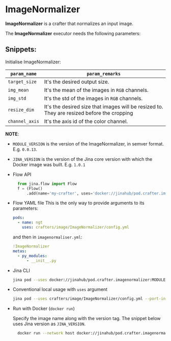 # ImageNormalizer

**ImageNormalizer** is a crafter that normalizes an input image.

The **ImageNormalizer** executor needs the following parameters:

## Snippets:

Initialise ImageNormalizer:

| `param_name`  | `param_remarks` |
| ------------- | ------------- |
| `target_size`  |It's the desired output size.  |
| `img_mean`  |It's the mean of the images in `RGB` channels.  |
| `img_std`  |It's the std of the images in `RGB` channels.  |
| `resize_dim`  |It's the desired size that images will be resized to. They are resized before the cropping |
| `channel_axis`  |It's the axis id of the color channel.  |

**NOTE**: 

- `MODULE_VERSION` is the version of the ImageNormalizer, in semver format. E.g. `0.0.13`.
- `JINA_VERSION` is the version of the Jina core version with which the Docker image was built. E.g. `1.0.1` 

- Flow API

  ```python
    from jina.flow import Flow
    f = (Flow()
        .add(name='my-crafter', uses='docker://jinahub/pod.crafter.imagenormalizer:MODULE_VERSION-JINA_VERSION')
    ```
- Flow YAML file
  This is the only way to provide arguments to its parameters:
  
  ```yaml
  pods:
    - name: ngt
      uses: crafters/image/ImageNormalizer/config.yml
  ```
  
  and then in `imagenormaliser.yml`:
  ```yaml
  !ImageNormalizer
  metas:
    - py_modules:
        - __init__.py
  ```
- Jina CLI
  
  ```bash
  jina pod --uses docker://jinahub/pod.crafter.imagenormalizer:MODULE_VERSION-JINA_VERSION
  ```
- Conventional local usage with `uses` argument
  
  ```bash
  jina pod --uses crafters/image/ImageNormalizer/config.yml --port-in 55555 --port-out 55556
  ```
- Run with Docker (`docker run`)
 
  Specify the image name along with the version tag. The snippet below uses Jina version as `JINA_VERSION`.
  ```bash
    docker run --network host docker://jinahub/pod.crafter.imagenormalizer:MODULE_VERSION-JINA_VERSION --port-in 55555 --port-out 55556
    ```